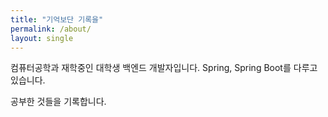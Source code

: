 ```yaml
---
title: "기억보단 기록을"
permalink: /about/
layout: single
---
```


컴퓨터공학과 재학중인 대학생 백엔드 개발자입니다.
Spring, Spring Boot를 다루고 있습니다.

공부한 것들을 기록합니다.